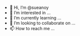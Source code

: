 - 👋 Hi, I’m @sueanoy
- 👀 I’m interested in ...
- 🌱 I’m currently learning ...
- 💞️ I’m looking to collaborate on ...
- 📫 How to reach me ...

<!---
sueanoy/sueanoy is a ✨ special ✨ repository because its `README.md` (this file) appears on your GitHub profile.
You can click the Preview link to take a look at your changes.
--->
